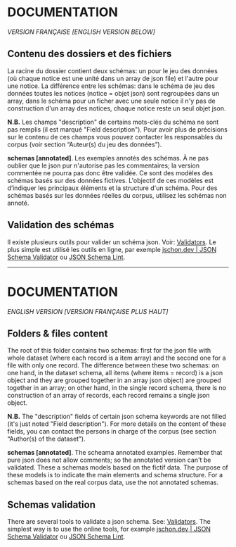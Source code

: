 # DOCUMENTATION

*VERSION FRANÇAISE [ENGLISH VERSION BELOW]*

## Contenu des dossiers et des fichiers

La racine du dossier contient deux schémas: un pour le jeu des données (où chaque notice est une unité dans un array de json file) et l'autre pour une notice. La différence entre les schémas: dans le schéma de jeu des données toutes les notices (notice = objet json) sont regroupées dans un array, dans le schéma pour un ficher avec une seule notice il n'y pas de construction d'un array des notices, chaque notice reste un seul objet json.

**N.B.** Les champs "description" de certains mots-clés du schéma ne sont pas remplis (il est marqué "Field description"). Pour avoir plus de précisions sur le contenu de ces champs vous pouvez contacter les responsables du corpus (voir section “Auteur(s) du jeu des données”).

**schemas [annotated]**. Les exemples annotés des schémas. À ne pas oublier que le json pur n'autorise pas les commentaires; la version commentée ne pourra pas donc être validée. Ce sont des modèles des schémas basés sur des données fictives. L'objectif de ces modèles est d’indiquer les principaux éléments et la structure d'un schéma. Pour des schémas basés sur les données réelles du corpus, utilisez les schémas non annoté.

## Validation des schémas

Il existe plusieurs outils pour valider un schéma json. Voir: [Validators](https://json-schema.org/implementations.html#validators). Le plus simple est utilisé les outils en ligne, par exemple [jschon.dev | JSON Schema Validator](https://jschon.dev) ou [JSON Schema Lint](https://jsonschemalint.com/#!/version/draft-07/markup/json).

---

# DOCUMENTATION

*ENGLISH VERSION [VERSION FRANÇAISE PLUS HAUT]*

## Folders & files content

The root of this folder contains two schemas: first for the json file with whole dataset (where each record is a item array) and the second one for a file with only one record. The difference between these two schemas: on one hand, in the dataset schema, all items (where items = record) is a json object and they are grouped together in an array json object) are grouped together in an array; on other hand, in the single record schema, there is no construction of an array of records, each record remains a single json object.

**N.B.** The "description" fields of certain json schema keywords are not filled (it's just noted "Field description"). For more details on the content of these fields, you can contact the persons in charge of the corpus (see section “Author(s) of the dataset”).

**schemas [annotated]**. The scheama annotated examples. Remember that pure json does not allow comments; so the annotated version can't be validated. These a schemas models based on the fictif data. The purpose of these models is to indicate the main elements and schema structure. For a schemas based on the real corpus data, use the not annotated schemas. 

## Schemas validation

There are several tools to validate a json schema. See: [Validators](https://json-schema.org/implementations.html#validators). The simplest way is to use the online tools, for example [jschon.dev | JSON Schema Validator](https://jschon.dev) ou [JSON Schema Lint](https://jsonschemalint.com/#!/version/draft-07/markup/json).
